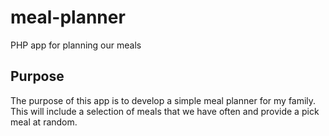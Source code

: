 # meal-planner
PHP app for planning our meals

## Purpose
The purpose of this app is to develop a simple meal planner for my family. This will include a selection of meals that we have often and provide a pick meal at random.
